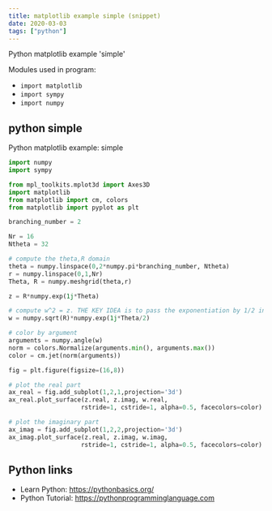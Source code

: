 ```yaml
---
title: matplotlib example simple (snippet)
date: 2020-03-03
tags: ["python"]
---
```

Python matplotlib example 'simple'


Modules used in program: 
* `import matplotlib`
* `import sympy`
* `import numpy`

## python simple

Python matplotlib example: simple

```python
import numpy
import sympy

from mpl_toolkits.mplot3d import Axes3D
import matplotlib
from matplotlib import cm, colors
from matplotlib import pyplot as plt

branching_number = 2

Nr = 16
Ntheta = 32

# compute the theta,R domain
theta = numpy.linspace(0,2*numpy.pi*branching_number, Ntheta)
r = numpy.linspace(0,1,Nr)
Theta, R = numpy.meshgrid(theta,r)

z = R*numpy.exp(1j*Theta)

# compute w^2 = z. THE KEY IDEA is to pass the exponentiation by 1/2 into exp().
w = numpy.sqrt(R)*numpy.exp(1j*Theta/2)

# color by argument
arguments = numpy.angle(w)
norm = colors.Normalize(arguments.min(), arguments.max())
color = cm.jet(norm(arguments))

fig = plt.figure(figsize=(16,8))

# plot the real part
ax_real = fig.add_subplot(1,2,1,projection='3d')
ax_real.plot_surface(z.real, z.imag, w.real,
                    rstride=1, cstride=1, alpha=0.5, facecolors=color)

# plot the imaginary part
ax_imag = fig.add_subplot(1,2,2,projection='3d')
ax_imag.plot_surface(z.real, z.imag, w.imag,
                    rstride=1, cstride=1, alpha=0.5, facecolors=color)

```

## Python links

- Learn Python: https://pythonbasics.org/
- Python Tutorial: https://pythonprogramminglanguage.com
